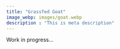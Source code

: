 ```yaml
---
title: "Grassfed Goat"
image_webp: images/goat.webp
description : "This is meta description"
---
```


Work in progress...